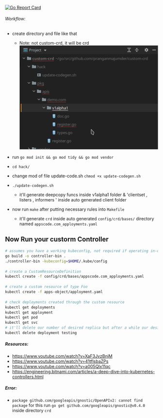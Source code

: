 [![Go Report Card](https://goreportcard.com/badge/github.com/pranganmajumder/crd)](https://goreportcard.com/report/github.com/pranganmajumder/crd)
###### Workflow:
* create directory and file like that
   * Note: not custom-crd, it will be crd  
![scafolding](images/scaffold_directory.png)
    
* run `go mod init && go mod tidy && go mod vendor`
* `cd hack/`
* change mod of file update-code.sh `chmod +x update-codegen.sh`
* `./update-codegen.sh`
    * it'll generate deepcopy funcs inside v1alpha1 folder & 'clientset , listers , informers ' inside auto generated client folder
  
* now run `make` after putting necessary rules into `Makefile`
  * it'll generate `crd` inside auto generated `config/crd/bases/` directory named `appscode.com_apployments.yaml`

## Now Run your custorm Controller

```sh
# assumes you have a working kubeconfig, not required if operating in-cluster
go build -o controller-bin .
./controller-bin -kubeconfig=$HOME/.kube/config

# create a CustomResourceDefinition
kubectl create -f config/crd/bases/appscode.com_apployments.yaml

# create a custom resource of type Foo
kubectl create -f apps-object/apployment.yaml

# check deployments created through the custom resource
kubectl get deployments
kubectl get apployment
kubectl get pod
kubectl get svc
# it'll delete our number of desired replica but after a while our desired number of replica will be regenerated through custom controller 
kubectl delete deployment testing 
```
##### Resources:
* https://www.youtube.com/watch?v=XaF3JvzBnjM
* https://www.youtube.com/watch?v=41tflsbaZPs
* https://www.youtube.com/watch?v=a005Qlx11qc
* https://engineering.bitnami.com/articles/a-deep-dive-into-kubernetes-controllers.html


##### Error:
* `package github.com/googleapis/gnostic/OpenAPIv2: cannot find package` for this run `go get github.com/googleapis/gnostic@v0.4.0` inside directory `crd`
